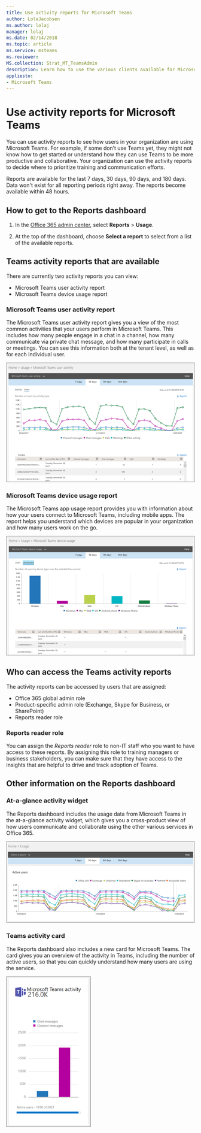 ```yaml
---
title: Use activity reports for Microsoft Teams
author: LolaJacobsen
ms.author: lolaj
manager: lolaj
ms.date: 02/14/2018
ms.topic: article
ms.service: msteams
ms.reviewer: 
MS.collection: Strat_MT_TeamsAdmin
description: Learn how to use the various clients available for Microsoft Teams which include web, desktop (Windows and Mac), and mobile (Android, iOS, and Windows Phone).
appliesto: 
- Microsoft Teams
---
```


Use activity reports for Microsoft Teams 
========================================

You can use activity reports to see how users in your organization are using Microsoft Teams. For example, if some don’t use Teams yet, they might not know how to get started or understand how they can use Teams to be more productive and collaborative. Your organization can use the activity reports to decide where to prioritize training and communication efforts.

Reports are available for the last 7 days, 30 days, 90 days, and 180 days. Data won't exist for all reporting periods right away. The reports become available within 48 hours.

## How to get to the Reports dashboard

1. In the [Office 365 admin center](https://portal.office.com/adminportal/home), select **Reports** > **Usage**.
 
2. At the top of the dashboard, choose **Select a report** to select from a list of the available reports. 

## Teams activity reports that are available

There are currently two activity reports you can view:

- Microsoft Teams user activity report 
- Microsoft Teams device usage report 

### Microsoft Teams user activity report

The Microsoft Teams user activity report gives you a view of the most common activities that your users perform in Microsoft Teams. This includes how many people engage in a chat in a channel, how many communicate via private chat message, and how many participate in calls or meetings. You can see this information both at the tenant level, as well as for each individual user.

![Screenshot of the Teams user activity report in the Office 365 admin center.](media/teams-user-activity-report.png)

### Microsoft Teams device usage report

The Microsoft Teams app usage report provides you with information about how your users connect to Microsoft Teams, including mobile apps. The report helps you understand which devices are popular in your organization and how many users work on the go.

![Screenshot of the Teams device usage report in the Office 365 admin center.](media/teams-device-usage-report.png)

## Who can access the Teams activity reports

The activity reports can be accessed by users that are assigned:

- Office 365 global admin role
- Product-specific admin role (Exchange, Skype for Business, or SharePoint)
- Reports reader role

### Reports reader role

You can assign the *Reports reader* role to non-IT staff who you want to have access to these reports. By assigning this role to training managers or business stakeholders, you can make sure that they have access to the insights that are helpful to drive and track adoption of Teams.

## Other information on the Reports dashboard

### At-a-glance activity widget

The Reports dashboard includes the usage data from Microsoft Teams in the at-a-glance activity widget, which gives you a cross-product view of how users communicate and collaborate using the other various services in Office 365.

![Screenshot of the Teams at-a-glance activity widget on the Reports dashboard.](media/at-a-glance-activity-widget.png)

### Teams activity card

The Reports dashboard also includes a new card for Microsoft Teams. The card gives you an overview of the activity in Teams, including the number of active users, so that you can quickly understand how many users are using the service.

![Screenshot of the Teams activity card on the Reports dashboard.](media/teams-activity-card.png)

